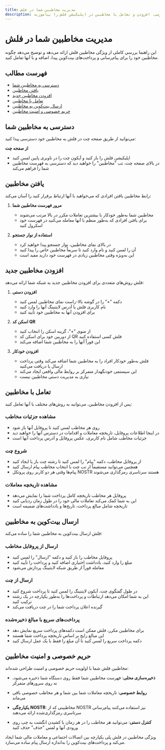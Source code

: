 ```yaml
---
title: مدیریت مخاطبین شما در فلش
description: نحوه دسترسی، افزودن و تعامل با مخاطبین در اپلیکیشن فلش را بیاموزید
---
```


# مدیریت مخاطبین شما در فلش

این راهنما بررسی کاملی از ویژگی مخاطبین فلش ارائه می‌دهد و توضیح می‌دهد چگونه مخاطبین خود را برای پیام‌رسانی و پرداخت‌های بیت‌کوین پیدا، اضافه و با آنها تعامل کنید.

## فهرست مطالب

- [دسترسی به مخاطبین شما](#accessing-your-contacts)
- [یافتن مخاطبین](#finding-contacts)
- [افزودن مخاطبین جدید](#adding-new-contacts)
- [تعامل با مخاطبین](#interacting-with-contacts)
- [ارسال بیت‌کوین به مخاطبین](#sending-bitcoin-to-contacts)
- [حریم خصوصی و امنیت مخاطبین](#contact-privacy-and-security)

## دسترسی به مخاطبین شما

می‌توانید از طریق صفحه چت در فلش به مخاطبین خود دسترسی پیدا کنید:

**از صفحه چت**
- اپلیکیشن فلش را باز کنید و آیکون چت را در ناوبری پایین لمس کنید
- در بالای صفحه چت، تب "مخاطبین" را خواهید دید که دسترسی به فهرست مخاطبین شما را فراهم می‌کند

## یافتن مخاطبین

رابط مخاطبین یافتن افرادی که می‌خواهید با آنها ارتباط برقرار کنید را آسان می‌کند:

1. **مرور فهرست مخاطبین شما**
   - مخاطبین شما به‌طور خودکار با بیشترین تعاملات مکرر در بالا مرتب می‌شوند
   - برای یافتن افرادی که به‌طور منظم با آنها معامله می‌کنید در فهرست خود اسکرول کنید

2. **استفاده از نوار جستجو**
   - در بالای نمای مخاطبین، نوار جستجو پیدا خواهید کرد
   - آن را لمس کنید و نام وارد کنید تا سریعاً مخاطبین خاص را پیدا کنید
   - این به‌ویژه وقتی مخاطبین زیادی در فهرست خود دارید مفید است

## افزودن مخاطبین جدید

فلش روش‌های متعددی برای افزودن مخاطبین جدید به شبکه شما ارائه می‌دهد:

1. **افزودن دستی**
   - دکمه "+" را در گوشه بالا-راست نمای مخاطبین لمس کنید
   - نام کاربری فلش یا آدرس لایتنینگ آنها را وارد کنید
   - برای افزودن آنها به مخاطبین خود تأیید کنید

2. **اسکن کد QR**
   - از منوی "+"، گزینه اسکن را انتخاب کنید
   - از دوربین خود برای اسکن کد QR فلش کسی استفاده کنید
   - این فوراً آنها را به مخاطبین شما اضافه می‌کند

3. **افزودن خودکار**
   - فلش به‌طور خودکار افراد را به مخاطبین شما اضافه می‌کند وقتی پرداخت ارسال یا دریافت می‌کنید
   - این سیستمی خودنگهدار متمرکز بر روابط مالی واقعی ایجاد می‌کند
   - نیازی به مدیریت دستی مخاطبین نیست

## تعامل با مخاطبین

پس از افزودن مخاطبین، می‌توانید به روش‌های مختلف با آنها تعامل کنید:

### مشاهده جزئیات مخاطب

- روی هر مخاطب لمس کنید تا پروفایل آنها باز شود
- در اینجا اطلاعات پروفایل، تاریخچه معاملات و اقدامات در دسترس آنها را خواهید دید
- جزئیات مخاطب شامل نام کاربری، عکس پروفایل و آدرس پرداخت آنها است

### شروع چت

- از پروفایل مخاطب، دکمه "پیام" را لمس کنید تا رشته چت باز یا ایجاد کنید
- همچنین می‌توانید مستقیماً از تب چت با انتخاب مخاطب پیام ارسال کنید
- پیام‌ها وقتی هر دو کاربر روی پروتکل NOSTR هستند سرتاسری رمزگذاری می‌شوند

### مشاهده تاریخچه معاملات

- پروفایل هر مخاطب تاریخچه کامل پرداخت شما را نمایش می‌دهد
- این به شما کمک می‌کند تعاملات مالی خود را در طول زمان ردیابی کنید
- تاریخچه شامل مبالغ پرداخت، تاریخ‌ها و یادداشت‌های ضمیمه است

## ارسال بیت‌کوین به مخاطبین

فلش ارسال بیت‌کوین به مخاطبین شما را ساده می‌کند:

### ارسال از پروفایل مخاطب

- پروفایل مخاطب را باز کنید و دکمه "ارسال" را لمس کنید
- مبلغ را وارد کنید، یادداشت اختیاری اضافه کنید و پرداخت را تأیید کنید
- معامله فوراً از طریق شبکه لایتنینگ پردازش می‌شود

### ارسال از چت

- در طول گفتگوی چت، آیکون لایتنینگ را لمس کنید تا پرداخت شروع کنید
- این به شما امکان می‌دهد ارتباطات و پرداخت‌ها را به‌طور یکپارچه در یک رشته ترکیب کنید
- گیرنده اعلان پرداخت شما را در چت دریافت می‌کند

### پرداخت‌های سریع با مبالغ ذخیره‌شده

- برای مخاطبین مکرر، فلش ممکن است دکمه‌های پرداخت سریع نمایش دهد
- این مبالغ رایج بر اساس تاریخچه پرداخت شما هستند
- دکمه پرداخت سریع را لمس کنید تا آن مبلغ را فقط با یک عمل ارسال کنید

## حریم خصوصی و امنیت مخاطبین

مخاطبین فلش شما با اولویت حریم خصوصی و امنیت طراحی شده‌اند:

- **ذخیره‌سازی محلی**: فهرست مخاطبین شما فقط روی دستگاه شما ذخیره می‌شود، نه روی سرورهای متمرکز

- **روابط خصوصی**: تاریخچه معاملات شما بین شما و هر مخاطب خصوصی باقی می‌ماند

- **یکپارچگی NOSTR**: مخاطبینی که از NOSTR نیز استفاده می‌کنند پیام‌رسانی سرتاسری رمزگذاری‌شده ارائه می‌دهند

- **کنترل دستی**: می‌توانید هر مخاطب را در هر زمان با کشیدن انگشت به چپ روی ورودی آنها و لمس "حذف" حذف کنید

ویژگی مخاطبین در فلش پلی یکپارچه بین اتصالات اجتماعی و معاملات مالی شما ایجاد می‌کند و پرداخت‌های بیت‌کوین را به‌اندازه ارسال پیام ساده می‌سازد.